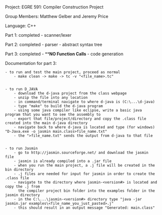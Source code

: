 Project: EGRE 591: Compiler Construction Project

Group Members: Matthew Gelber and Jeremy Price

Language: C++

Part 1: completed
    - scanner/lexer

Part 2: completed
    - parser
    - abstract syntax tree

Part 3: completed
    - **********NO Function Calls********
    - code generation

Documentation for part 3:


    - to run and test the main project, proceed as normal
        - make clean -> make -> tc -v "<file_name>.tc"


    - to run D_JAVA
        - download the d-java project from the class webpage
        - unzip the file into any location
        - in command/terminal navigate to where d-java is (C:\...\d-java)
        - type "make" to build the d-java program
        - using some java compiler like eclipse, write a basic java program that you want to see the assembly to
        - export that file/project/directory and copy the .class file created into the main d-java directory
        - navigate back to where d-java is located and type (for windows) "D-Java.exe -o jasmin main.class>file_name.txt"
        - the ">file_name.txt" sends the output from d-java to that file


    - to run Jasmin
        - go to http://jasmin.sourceforge.net/ and download the jasmin file
        - jasmin is already compiled into a .jar file
        - when you run the main project, a .j file will be created in the bin directory
        - .j files are needed for input for jasmin in order to create the .class file
        - navigate to the directory where jasmin-<version#> is located and copy the .j from
          the compiler project bin folder into the examples folder in the jasmin directory
        - in the C:\...\jasmin-<version#> directory type "java -jar jasmin.jar examples\<file_name_you_just_pasted>.j"
        - this should result in an output message "Generated: main.class"